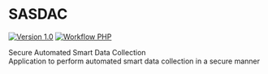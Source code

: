 # SASDAC

[![Version 1.0](https://img.shields.io/badge/Version-1.0-brightgreen.svg?style=flat)](https://github.com/rushilchoksi/IBM-Project)
[![Workflow PHP](https://img.shields.io/badge/Workflow-PHP-blueviolet.svg?style=flat)](https://github.com/rushilchoksi/IBM-Project)

Secure Automated Smart Data Collection <br>Application to perform automated smart data collection in a secure manner
